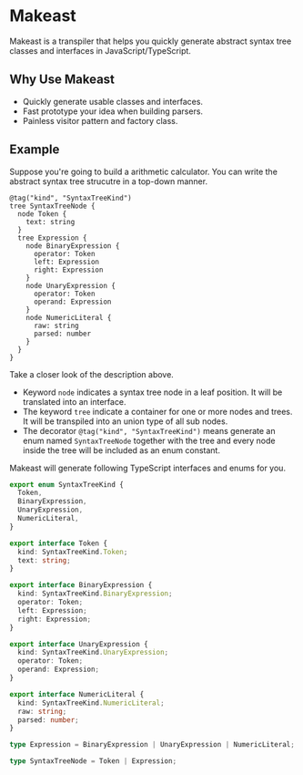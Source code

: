 # Makeast

Makeast is a transpiler that helps you quickly generate abstract syntax tree classes and interfaces in JavaScript/TypeScript.

## Why Use Makeast

* Quickly generate usable classes and interfaces.
* Fast prototype your idea when building parsers.
* Painless visitor pattern and factory class.

## Example

Suppose you're going to build a arithmetic calculator. You can write the abstract syntax tree strucutre in a top-down manner.

```
@tag("kind", "SyntaxTreeKind")
tree SyntaxTreeNode {
  node Token {
    text: string
  }
  tree Expression {
    node BinaryExpression {
      operator: Token
      left: Expression
      right: Expression
    }
    node UnaryExpression {
      operator: Token
      operand: Expression
    }
    node NumericLiteral {
      raw: string
      parsed: number
    }
  }
}
```
Take a closer look of the description above.

* Keyword `node` indicates a syntax tree node in a leaf position. It will be translated into an interface.
* The keyword `tree` indicate a container for one or more nodes and trees. It will be transpiled into an union type of all sub nodes.
* The decorator `@tag("kind", "SyntaxTreeKind")` means generate an enum named `SyntaxTreeNode` together with the tree and every node inside the tree will be included as an enum constant.

Makeast will generate following TypeScript interfaces and enums for you.

```typescript
export enum SyntaxTreeKind {
  Token,
  BinaryExpression,
  UnaryExpression,
  NumericLiteral,
}

export interface Token {
  kind: SyntaxTreeKind.Token;
  text: string;
}

export interface BinaryExpression {
  kind: SyntaxTreeKind.BinaryExpression;
  operator: Token;
  left: Expression;
  right: Expression;
}

export interface UnaryExpression {
  kind: SyntaxTreeKind.UnaryExpression;
  operator: Token;
  operand: Expression;
}

export interface NumericLiteral {
  kind: SyntaxTreeKind.NumericLiteral;
  raw: string;
  parsed: number;
}

type Expression = BinaryExpression | UnaryExpression | NumericLiteral;

type SyntaxTreeNode = Token | Expression;
```
